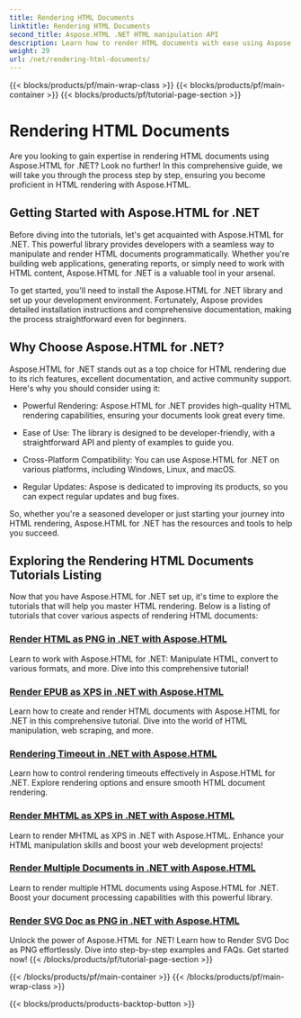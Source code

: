 ```yaml
---
title: Rendering HTML Documents
linktitle: Rendering HTML Documents
second_title: Aspose.HTML .NET HTML manipulation API
description: Learn how to render HTML documents with ease using Aspose.HTML for .NET tutorials. Explore a comprehensive listing of tutorials to master HTML rendering.
weight: 29
url: /net/rendering-html-documents/
---
```


{{< blocks/products/pf/main-wrap-class >}}
{{< blocks/products/pf/main-container >}}
{{< blocks/products/pf/tutorial-page-section >}}

# Rendering HTML Documents


Are you looking to gain expertise in rendering HTML documents using Aspose.HTML for .NET? Look no further! In this comprehensive guide, we will take you through the process step by step, ensuring you become proficient in HTML rendering with Aspose.HTML.

## Getting Started with Aspose.HTML for .NET

Before diving into the tutorials, let's get acquainted with Aspose.HTML for .NET. This powerful library provides developers with a seamless way to manipulate and render HTML documents programmatically. Whether you're building web applications, generating reports, or simply need to work with HTML content, Aspose.HTML for .NET is a valuable tool in your arsenal.

To get started, you'll need to install the Aspose.HTML for .NET library and set up your development environment. Fortunately, Aspose provides detailed installation instructions and comprehensive documentation, making the process straightforward even for beginners.

## Why Choose Aspose.HTML for .NET?

Aspose.HTML for .NET stands out as a top choice for HTML rendering due to its rich features, excellent documentation, and active community support. Here's why you should consider using it:

- Powerful Rendering: Aspose.HTML for .NET provides high-quality HTML rendering capabilities, ensuring your documents look great every time.

- Ease of Use: The library is designed to be developer-friendly, with a straightforward API and plenty of examples to guide you.

- Cross-Platform Compatibility: You can use Aspose.HTML for .NET on various platforms, including Windows, Linux, and macOS.

- Regular Updates: Aspose is dedicated to improving its products, so you can expect regular updates and bug fixes.

So, whether you're a seasoned developer or just starting your journey into HTML rendering, Aspose.HTML for .NET has the resources and tools to help you succeed.

## Exploring the Rendering HTML Documents Tutorials Listing

Now that you have Aspose.HTML for .NET set up, it's time to explore the tutorials that will help you master HTML rendering. Below is a listing of tutorials that cover various aspects of rendering HTML documents:

### [Render HTML as PNG in .NET with Aspose.HTML](./render-html-as-png/)
Learn to work with Aspose.HTML for .NET: Manipulate HTML, convert to various formats, and more. Dive into this comprehensive tutorial!
### [Render EPUB as XPS in .NET with Aspose.HTML](./render-epub-as-xps/)
Learn how to create and render HTML documents with Aspose.HTML for .NET in this comprehensive tutorial. Dive into the world of HTML manipulation, web scraping, and more.
### [Rendering Timeout in .NET with Aspose.HTML](./rendering-timeout/)
Learn how to control rendering timeouts effectively in Aspose.HTML for .NET. Explore rendering options and ensure smooth HTML document rendering.
### [Render MHTML as XPS in .NET with Aspose.HTML](./render-mhtml-as-xps/)
 Learn to render MHTML as XPS in .NET with Aspose.HTML. Enhance your HTML manipulation skills and boost your web development projects!
### [Render Multiple Documents in .NET with Aspose.HTML](./render-multiple-documents/)
Learn to render multiple HTML documents using Aspose.HTML for .NET. Boost your document processing capabilities with this powerful library.
### [Render SVG Doc as PNG in .NET with Aspose.HTML](./render-svg-doc-as-png/)
Unlock the power of Aspose.HTML for .NET! Learn how to Render SVG Doc as PNG effortlessly. Dive into step-by-step examples and FAQs. Get started now!
{{< /blocks/products/pf/tutorial-page-section >}}

{{< /blocks/products/pf/main-container >}}
{{< /blocks/products/pf/main-wrap-class >}}

{{< blocks/products/products-backtop-button >}}
